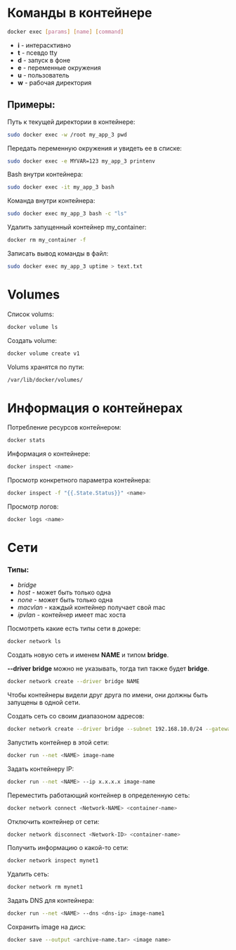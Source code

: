 # Команды в контейнере

```bash
docker exec [params] [name] [command]
```
* **i** - интерасктивно
* **t** - псевдо tty
* **d** - запуск в фоне
* **e** - переменные окружения
* **u** - пользователь
* **w** - рабочая директория

## Примеры:

Путь к текущей директории в контейнере:
```bash
sudo docker exec -w /root my_app_3 pwd
```
Передать переменную окружения и увидеть  ее в списке:
```bash
sudo docker exec -e MYVAR=123 my_app_3 printenv
```
Bash внутри контейнера:
```bash
sudo docker exec -it my_app_3 bash
```
Команда внутри контейнера:
```bash
sudo docker exec my_app_3 bash -с "ls"
```
Удалить запущенный контейнер my_container:
```bash
docker rm my_container -f
```

Записать вывод команды в файл:
```bash
sudo docker exec my_app_3 uptime > text.txt
```

# Volumes


Список volums:
```bash
docker volume ls
```

Создать volume:
```bash
docker volume create v1
```
Volums хранятся по пути:
```bash
/var/lib/docker/volumes/
```

# Информация о контейнерах

Потребление ресурсов контейнером:
```bash
docker stats
```

Информация о контейнере:
```bash
docker inspect <name>
```

Просмотр конкретного параметра контейнера:
```bash
docker inspect -f "{{.State.Status}}" <name>
```

Просмотр логов:
```bash
docker logs <name>
```

# Сети

### Типы:
* *bridge*
* *host* - может быть только одна
* *none* - может быть только одна
* *macvlan* - каждый контейнер получает свой mac 
* *ipvlan* - контейнер имеет mac хоста

Посмотреть какие есть типы сети в докере:
```bash
docker network ls
```

Создать новую сеть и именем **NAME** и типом **bridge**. 

**--driver bridge** можно не указывать, тогда тип также будет **bridge**.
```bash
docker network create --driver bridge NAME
```
Чтобы контейнеры видели друг друга по имени, они должны быть запущены в одной сети.

Создать сеть со своим диапазоном адресов:
```bash
docker network create --driver bridge --subnet 192.168.10.0/24 --gateway 192.168.10.1 MyNet192
```

Запустить контейнер в этой сети:
```bash
docker run --net <NAME> image-name
```

Задать контейнеру IP:
```bash
docker run --net <NAME> --ip x.x.x.x image-name
```

Переместить работающий контейнер в определенную сеть:
```bash
docker network connect <Network-NAME> <container-name>
```

Отключить контейнер от сети:
```bash
docker network disconnect <Network-ID> <container-name>
```

Получить информацию о какой-то сети:
```bash
docker network inspect mynet1
```

Удалить сеть:
```bash
docker network rm mynet1
```

Задать DNS для контейнера:
```bash
docker run --net <NAME> --dns <dns-ip> image-name1
```


Cохранить image на диск:
```bash
docker save --output <archive-name.tar> <image name>
```
